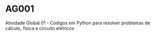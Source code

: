# AG001
Atividade Global 01 - Códigos em Python para resolver problemas de cálculo, física e circuito elétricos
